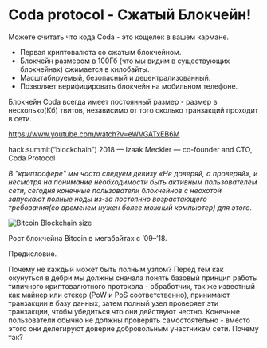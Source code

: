 
# Coda protocol - Сжатый Блокчейн!

Можете считать что кода Coda - это кощелек в вашем кармане.

- Первая криптовалюта со сжатым блокчейном.
- Блокчейн размером в 100Гб (что мы видим в существующих блокчейнах) сжимается в килобайты.
- Масштабируемый, безопасный и децентрализованный.
- Позволяет верифицировать блокчейн на мобильном телефоне.

Блокчейн Coda всегда имеет постоянный размер - размер в несколько(Кб) твитов, независимо от того сколько транзакций проходит в сети. 

https://www.youtube.com/watch?v=eWVGATxEB6M

hack.summit(“blockchain”) 2018 — Izaak Meckler — co-founder and CTO, Coda Protocol

_В "криптосфере" мы часто следуем девизу «Не доверяй, а проверяй», и несмотря на понимание необходимости быть активным пользователем сети, сегодня конечные пользователи блокчейнов с неохотой запускают полные ноды из-за постоянно возрастающего требования(со временем нужен более можный компьютер) для этого._

![Bitcoin Blockchain size](image1.jpg)

Рост блокчейна Bitcoin в мегабайтах с ‘09–’18.

Предисловие.

Почему не каждый может быть полным узлом? Перед тем как окунуться в дебри мы должны сначала понять базовый принцип работы типичного криптовалютного протокола - обработчик, так же известный как майнер или стекер (PoW и PoS соответственно), принимают транзакции в базу данных, затем полный узел проверяет эти транзакции, чтобы убедиться что они действуют честно. Конечные пользователи обычно не должны проверять самостоятельно - вместо этого они делегируют доверие добровольным участникам сети. Почему так?

